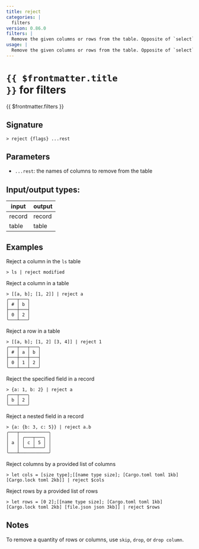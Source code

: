 ```yaml
---
title: reject
categories: |
  filters
version: 0.86.0
filters: |
  Remove the given columns or rows from the table. Opposite of `select`.
usage: |
  Remove the given columns or rows from the table. Opposite of `select`.
---
```

<!-- This file is automatically generated. Please edit the command in https://github.com/nushell/nushell instead. -->

# <code>{{ $frontmatter.title }}</code> for filters

<div class='command-title'>{{ $frontmatter.filters }}</div>

## Signature

```> reject {flags} ...rest```

## Parameters

 -  `...rest`: the names of columns to remove from the table


## Input/output types:

| input  | output |
| ------ | ------ |
| record | record |
| table  | table  |
## Examples

Reject a column in the `ls` table
```nu
> ls | reject modified

```

Reject a column in a table
```nu
> [[a, b]; [1, 2]] | reject a
╭───┬───╮
│ # │ b │
├───┼───┤
│ 0 │ 2 │
╰───┴───╯

```

Reject a row in a table
```nu
> [[a, b]; [1, 2] [3, 4]] | reject 1
╭───┬───┬───╮
│ # │ a │ b │
├───┼───┼───┤
│ 0 │ 1 │ 2 │
╰───┴───┴───╯

```

Reject the specified field in a record
```nu
> {a: 1, b: 2} | reject a
╭───┬───╮
│ b │ 2 │
╰───┴───╯
```

Reject a nested field in a record
```nu
> {a: {b: 3, c: 5}} | reject a.b
╭───┬───────────╮
│   │ ╭───┬───╮ │
│ a │ │ c │ 5 │ │
│   │ ╰───┴───╯ │
╰───┴───────────╯
```

Reject columns by a provided list of columns
```nu
> let cols = [size type];[[name type size]; [Cargo.toml toml 1kb] [Cargo.lock toml 2kb]] | reject $cols

```

Reject rows by a provided list of rows
```nu
> let rows = [0 2];[[name type size]; [Cargo.toml toml 1kb] [Cargo.lock toml 2kb] [file.json json 3kb]] | reject $rows

```

## Notes
To remove a quantity of rows or columns, use `skip`, `drop`, or `drop column`.